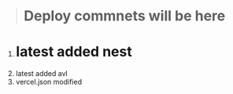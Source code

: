 > # Deploy commnets will be here

1. # latest added nest
2. latest added avl
3. vercel.json modified